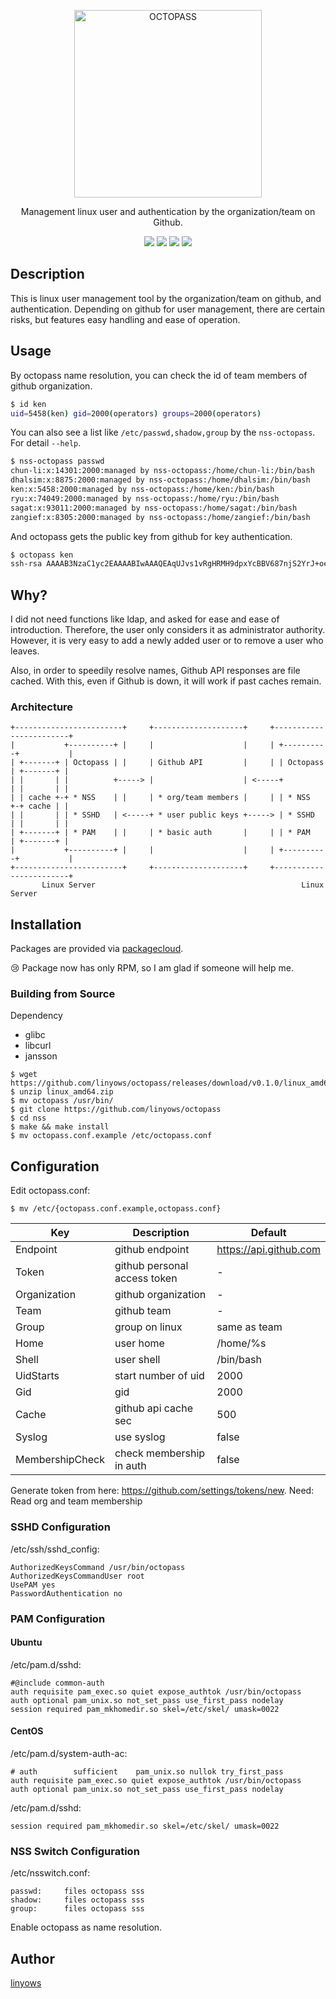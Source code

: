 <p align="center">
  <img alt="OCTOPASS" src="https://github.com/linyows/octopass/blob/master/misc/octopass.png?raw=true" width="300">
</p>

<p align="center">
  Management linux user and authentication by the organization/team on Github.
</p>

<p align="center">
  <a href="https://travis-ci.org/linyows/octopass" title="travis"><img src="https://img.shields.io/travis/linyows/octopass.svg?style=flat-square"></a>
  <a href="https://github.com/linyows/octopass/releases" title="GitHub release"><img src="http://img.shields.io/github/release/linyows/octopass.svg?style=flat-square"></a>
  <a href="https://github.com/linyows/octopass/blob/master/LICENSE" title="MIT License"><img src="http://img.shields.io/badge/license-MIT-blue.svg?style=flat-square"></a>
  <a href="http://godoc.org/github.com/linyows/octopass" title="Go Documentation"><img src="http://img.shields.io/badge/go-documentation-blue.svg?style=flat-square"></a>
</p>

Description
-----------

This is linux user management tool by the organization/team on github, and authentication.
Depending on github for user management, there are certain risks,
but features easy handling and ease of operation.

Usage
-----

By octopass name resolution, you can check the id of team members of github organization.

```sh
$ id ken
uid=5458(ken) gid=2000(operators) groups=2000(operators)
```
You can also see a list like `/etc/passwd,shadow,group` by the `nss-octopass`.
For detail `--help`.

```sh
$ nss-octopass passwd
chun-li:x:14301:2000:managed by nss-octopass:/home/chun-li:/bin/bash
dhalsim:x:8875:2000:managed by nss-octopass:/home/dhalsim:/bin/bash
ken:x:5458:2000:managed by nss-octopass:/home/ken:/bin/bash
ryu:x:74049:2000:managed by nss-octopass:/home/ryu:/bin/bash
sagat:x:93011:2000:managed by nss-octopass:/home/sagat:/bin/bash
zangief:x:8305:2000:managed by nss-octopass:/home/zangief:/bin/bash
```

And octopass gets the public key from github for key authentication.

```sh
$ octopass ken
ssh-rsa AAAAB3NzaC1yc2EAAAABIwAAAQEAqUJvs1vRgHRMH9dpxYcBBV687njS2YrJ+oeIKvbAbg6yL4QsJMeElcPOlmfWEYsp8vbRLXQCTvv14XJfKmgp8V9es5P/l8r5Came3X1S/muqRMONUTdygCpfyo+BJGIMVKtH8fSsBCWfJJ1EYEesyzxqc2u44yIiczM2b461tRwW+7cHNrQ6bKEY9sRMV0p/zkOdPwle30qQml+AlS1SvbrMiiJLEW75dSSENr5M+P4ciJHYXhsrgLE95+ThFPqbznZYWixxATWEYMLiK6OrSy5aYss4o9mvEBJozyrVdKyKz11zSK2D4Z/JTh8eP+NxAw5otqBmfNx+HhKRH3MhJQ==
```

Why?
----

I did not need functions like ldap, and asked for ease and ease of introduction.
Therefore, the user only considers it as administrator authority.
However, it is very easy to add a newly added user or to remove a user who leaves.

Also, in order to speedily resolve names, Github API responses are file cached.
With this, even if Github is down, it will work if past caches remain.

### Architecture

```
+------------------------+     +--------------------+     +------------------------+
|           +----------+ |     |                    |     | +----------+           |
| +-------+ | Octopass | |     | Github API         |     | | Octopass | +-------+ |
| |       | |          +-----> |                    | <-----+          | |       | |
| | cache +-+ * NSS    | |     | * org/team members |     | | * NSS    +-+ cache | |
| |       | | * SSHD   | <-----+ * user public keys +-----> | * SSHD   | |       | |
| +-------+ | * PAM    | |     | * basic auth       |     | | * PAM    | +-------+ |
|           +----------+ |     |                    |     | +----------+           |
+------------------------+     +--------------------+     +------------------------+
       Linux Server                                              Linux Server
```


Installation
------------

Packages are provided via [packagecloud](https://packagecloud.io/linyows/octopass).

:cry: Package now has only RPM, so I am glad if someone will help me.

### Building from Source

Dependency

- glibc
- libcurl
- jansson

```
$ wget https://github.com/linyows/octopass/releases/download/v0.1.0/linux_amd64.zip
$ unzip linux_amd64.zip
$ mv octopass /usr/bin/
$ git clone https://github.com/linyows/octopass
$ cd nss
$ make && make install
$ mv octopass.conf.example /etc/octopass.conf
```

Configuration
-------------

Edit octopass.conf:

```
$ mv /etc/{octopass.conf.example,octopass.conf}
```

Key             | Description                  | Default
---             | ---                          | ---
Endpoint        | github endpoint              | https://api.github.com
Token           | github personal access token | -
Organization    | github organization          | -
Team            | github team                  | -
Group           | group on linux               | same as team
Home            | user home                    | /home/%s
Shell           | user shell                   | /bin/bash
UidStarts       | start number of uid          | 2000
Gid             | gid                          | 2000
Cache           | github api cache sec         | 500
Syslog          | use syslog                   | false
MembershipCheck | check membership in auth     | false

Generate token from here: https://github.com/settings/tokens/new.
Need: Read org and team membership

### SSHD Configuration

/etc/ssh/sshd_config:

```
AuthorizedKeysCommand /usr/bin/octopass
AuthorizedKeysCommandUser root
UsePAM yes
PasswordAuthentication no
```

### PAM Configuration

#### Ubuntu

/etc/pam.d/sshd:

```
#@include common-auth
auth requisite pam_exec.so quiet expose_authtok /usr/bin/octopass
auth optional pam_unix.so not_set_pass use_first_pass nodelay
session required pam_mkhomedir.so skel=/etc/skel/ umask=0022
```

#### CentOS

/etc/pam.d/system-auth-ac:

```
# auth        sufficient    pam_unix.so nullok try_first_pass
auth requisite pam_exec.so quiet expose_authtok /usr/bin/octopass
auth optional pam_unix.so not_set_pass use_first_pass nodelay
```

/etc/pam.d/sshd:

```
session required pam_mkhomedir.so skel=/etc/skel/ umask=0022
```

### NSS Switch Configuration

/etc/nsswitch.conf:

```
passwd:     files octopass sss
shadow:     files octopass sss
group:      files octopass sss
```

Enable octopass as name resolution.

Author
------

[linyows](https://github.com/linyows)
